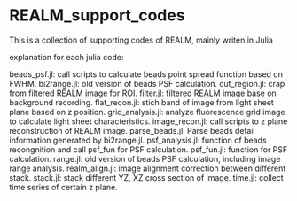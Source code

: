 # REALM_support_codes

This is a collection of supporting codes of REALM, mainly writen in Julia


explanation for each julia code:

beads_psf.jl: call scripts to calculate beads point spread function based on FWHM.
bi2range.jl: old version of beads PSF calculation. 
cut_region.jl: crap from filtered REALM image for ROI.
filter.jl: filtered REALM image base on background recording.
flat_recon.jl: stich band of image from light sheet plane based on z position.
grid_analysis.jl: analyze fluorescence grid image to calculate light sheet characteristics.
image_recon.jl: call scripts to z plane reconstruction of REALM image.
parse_beads.jl: Parse beads detail information generated by bi2range.jl.
psf_analysis.jl: function of beads recongnition and call psf_fun for PSF calculation.
psf_fun.jl: function for PSF calculation.
range.jl: old version of beads PSF calculation, including image range analysis.
realm_align.jl: image alignment correction between different stack.
stack.jl: stack different YZ, XZ cross section of image.
time.jl: collect time series of certain z plane.


